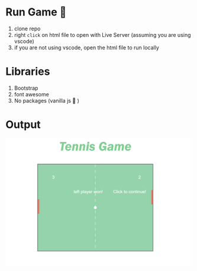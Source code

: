 Run Game :tennis:
=================
1. clone repo
2. right `click` on html file to open with Live Server (assuming you are using vscode)
3. if you are not using vscode, open the html file to run locally

Libraries
==============
1. Bootstrap
2. font awesome
3. No packages (vanilla js :icecream: )


Output
==============

![githublarge](game-img.PNG)

